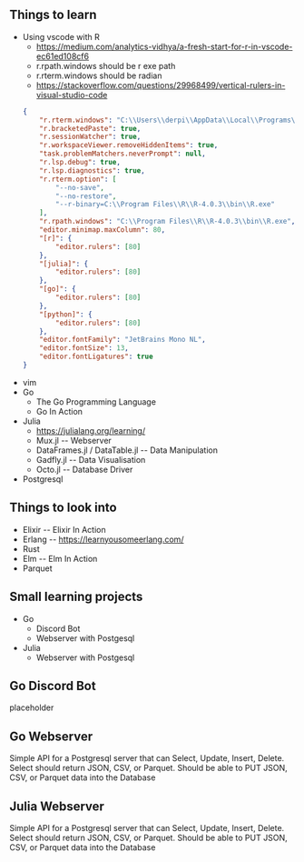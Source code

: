 ## Things to learn
* Using vscode with R
    + https://medium.com/analytics-vidhya/a-fresh-start-for-r-in-vscode-ec61ed108cf6 
    + r.rpath.windows should be r exe path
    + r.rterm.windows should be radian
    + https://stackoverflow.com/questions/29968499/vertical-rulers-in-visual-studio-code
    ```json 
    {
        "r.rterm.windows": "C:\\Users\\derpi\\AppData\\Local\\Programs\\Python\\Python39\\Scripts\\radian.exe",
        "r.bracketedPaste": true,
        "r.sessionWatcher": true,
        "r.workspaceViewer.removeHiddenItems": true,
        "task.problemMatchers.neverPrompt": null,
        "r.lsp.debug": true,
        "r.lsp.diagnostics": true,
        "r.rterm.option": [
            "--no-save",
            "--no-restore",
            "--r-binary=C:\\Program Files\\R\\R-4.0.3\\bin\\R.exe"
        ],
        "r.rpath.windows": "C:\\Program Files\\R\\R-4.0.3\\bin\\R.exe",
        "editor.minimap.maxColumn": 80,
        "[r]": {
            "editor.rulers": [80]
        },
        "[julia]": {
            "editor.rulers": [80]
        },
        "[go]": {
            "editor.rulers": [80]
        },
        "[python]": {
            "editor.rulers": [80]
        },
        "editor.fontFamily": "JetBrains Mono NL",
        "editor.fontSize": 13,
        "editor.fontLigatures": true
    }
    ```
* vim
* Go 
    + The Go Programming Language
    + Go In Action
* Julia
    + https://julialang.org/learning/
    + Mux.jl -- Webserver
    + DataFrames.jl / DataTable.jl -- Data Manipulation
    + Gadfly.jl -- Data Visualisation
    + Octo.jl -- Database Driver
* Postgresql

## Things to look into
* Elixir -- Elixir In Action
* Erlang -- https://learnyousomeerlang.com/
* Rust
* Elm -- Elm In Action
* Parquet

## Small learning projects
* Go
    + Discord Bot
    + Webserver with Postgesql
* Julia 
    + Webserver with Postgesql

## Go Discord Bot
placeholder

## Go Webserver
Simple API for a Postgresql server that can Select, Update, Insert, Delete. 
Select should return JSON, CSV, or Parquet.
Should be able to PUT JSON, CSV, or Parquet data into the Database

## Julia Webserver
Simple API for a Postgresql server that can Select, Update, Insert, Delete.
Select should return JSON, CSV, or Parquet.
Should be able to PUT JSON, CSV, or Parquet data into the Database

